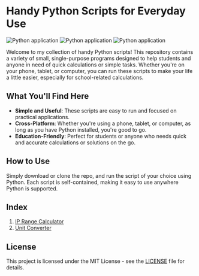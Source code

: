 # Handy Python Scripts for Everyday Use

![Python application](https://github.com/cagatayuresin/handy-python-scripts/actions/workflows/python-app.yml/badge.svg?branch=master&event=push&matrix.python-version=3.10) ![Python application](https://github.com/cagatayuresin/handy-python-scripts/actions/workflows/python-app.yml/badge.svg?branch=master&event=push&matrix.python-version=3.11) ![Python application](https://github.com/cagatayuresin/handy-python-scripts/actions/workflows/python-app.yml/badge.svg?branch=master&event=push&matrix.python-version=3.12)

Welcome to my collection of handy Python scripts! This repository contains a variety of small, single-purpose programs designed to help students and anyone in need of quick calculations or simple tasks. Whether you're on your phone, tablet, or computer, you can run these scripts to make your life a little easier, especially for school-related calculations.

## What You'll Find Here

- **Simple and Useful**: These scripts are easy to run and focused on practical applications.
- **Cross-Platform**: Whether you're using a phone, tablet, or computer, as long as you have Python installed, you're good to go.
- **Education-Friendly**: Perfect for students or anyone who needs quick and accurate calculations or solutions on the go.

## How to Use

Simply download or clone the repo, and run the script of your choice using Python. Each script is self-contained, making it easy to use anywhere Python is supported.

## Index

1. [IP Range Calculator](/ip_range_calc/README.md)
2. [Unit Converter](/unit_converter/README.md)

## License

This project is licensed under the MIT License - see the [LICENSE](LICENSE) file for details.